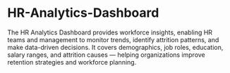 # HR-Analytics-Dashboard
The HR Analytics Dashboard provides workforce insights, enabling HR teams and management to monitor trends, identify attrition patterns, and make data-driven decisions. It covers demographics, job roles, education, salary ranges, and attrition causes — helping organizations improve retention strategies and workforce planning.
